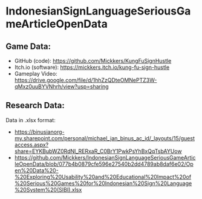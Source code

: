 # IndonesianSignLanguageSeriousGameArticleOpenData

## Game Data: 
- GitHub (code): https://github.com/Mickkers/KungFuSignHustle
- Itch.io (software): https://mickkers.itch.io/kung-fu-sign-hustle
- Gameplay Video: https://drive.google.com/file/d/1hhZzQDteOMNePTZ3W-qMxz0uuBYVNhrh/view?usp=sharing

## Research Data: 
Data in .xlsx format:
- https://binusianorg-my.sharepoint.com/personal/michael_jan_binus_ac_id/_layouts/15/guestaccess.aspx?share=EYKBubWZ0RdNl_RERxaR_C0BrY1PwkPsYhBxQqTsbAYUow
- https://github.com/Mickkers/IndonesianSignLanguageSeriousGameArticleOpenData/blob/077b4b0879cfe596e27540b2dd4789ab8daf6e02/Open%20Data%20-%20Exploring%20Usability%20and%20Educational%20Impact%20of%20Serious%20Games%20for%20Indonesian%20Sign%20Language%20System%20(SIBI).xlsx
